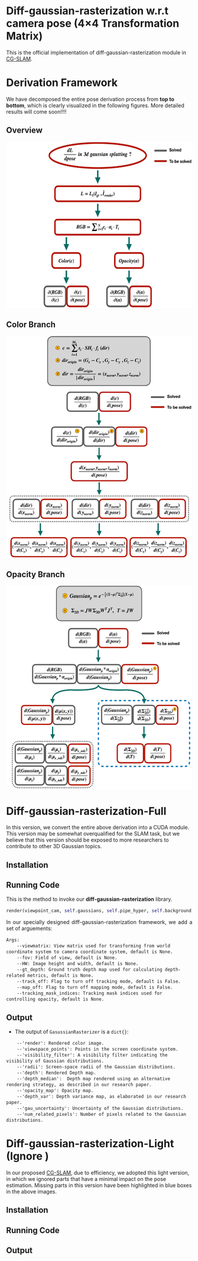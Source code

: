 # Diff-gaussian-rasterization w.r.t camera pose (4×4 Transformation Matrix)
This is the official implementation of diff-gaussian-rasterization module in <a href="https://github.com/hjr37/CG-SLAM">CG-SLAM</a>.
# Derivation Framework
We have decomposed the entire pose derivation process from <strong>top to bottom</strong>, which is clearly visualized in the following figures. More detailed results will come soon!!!!
## Overview
<p align="center">
  <img src="./assets/derivation1.png" width="600" height="450"/>
</p>

## Color Branch
<p align="center">
  <img src="./assets/derivation2.png" width="500" height="600"/>
</p>

## Opacity Branch
<p align="center">
  <img src="./assets/derivation3.png" width="500" height="550"/>  
</p>

# Diff-gaussian-rasterization-Full
In this version, we convert the entire above derivation into a CUDA module. This version may be somewhat overqualified for the SLAM task, but we believe that this version should be exposed to more researchers to contribute to other 3D Gaussian topics.
## Installation
## Running Code
<p style="text-align: justify;">This is the method to invoke our <strong>diff-gaussian-rasterization</strong> library.</p>

```python
render(viewpoint_cam, self.gaussians, self.pipe_hyper, self.background, viewmatrix=w2cT, fov=(self.half_tanfovx, self.half_tanfovy), HW=(self.H, self.W), gt_depth=gt_depth, track_off=True, map_off=False)
```
<p style="text-align: justify;">In our specially designed diff-gaussian-rasterization framework, we add a set of arguements: </p>

```
Args:
    --viewmatrix: View matrix used for transforming from world coordinate system to camera coordinate system, default is None.
    --fov: Field of view, default is None.
    --HW: Image height and width, default is None.
    --gt_depth: Ground truth depth map used for calculating depth-related metrics, default is None.
    --track_off: Flag to turn off tracking mode, default is False.
    --map_off: Flag to turn off mapping mode, default is False.
    --tracking_mask_indices: Tracking mask indices used for controlling opacity, default is None.
```

## Output
- The output of `GasussianRasterizer` is a <code>dict{}</code>:
```
    --'render': Rendered color image.
    --'viewspace_points': Points in the screen coordinate system.
    --'visibility_filter': A visibility filter indicating the visibility of Gaussian distributions.
    --'radii': Screen-space radii of the Gaussian distributions.
    --'depth': Rendered Depth map.
    --'depth_median':  Depth map rendered using an alternative rendering strategy, as described in our research paper.
    --'opacity_map': Opacity map.
    --'depth_var': Depth variance map, as elaborated in our research paper.
    --'gau_uncertainty': Uncertainty of the Gaussian distributions.
    --'num_related_pixels': Number of pixels related to the Gaussian distributions.
```

# Diff-gaussian-rasterization-Light (Ignore )
In our proposed <a href="https://github.com/hjr37/CG-SLAM">CG-SLAM</a>, due to efficiency, we adopted this light version, in which we ignored parts that have a minimal impact on the pose estimation. Missing parts in this version have been highlighted in blue boxes in the above images.
## Installation
## Running Code
## Output
